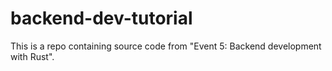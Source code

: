 # backend-dev-tutorial
This is a repo containing source code from "Event 5: Backend development with Rust". 
